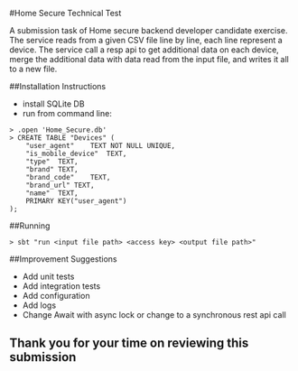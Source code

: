 #Home Secure Technical Test

A submission task of Home secure backend developer candidate exercise. 
The service reads from a given CSV file line by line, each line represent a device. 
The service call a resp api to get additional data on each device, merge the additional data with data read from the input file, 
and writes it all to a new file. 


##Installation Instructions 

* install SQLite DB
* run from command line:
```console
> .open 'Home_Secure.db'
> CREATE TABLE "Devices" (
	"user_agent"	TEXT NOT NULL UNIQUE,
	"is_mobile_device"	TEXT,
	"type"	TEXT,
	"brand"	TEXT,
	"brand_code"	TEXT,
	"brand_url"	TEXT,
	"name"	TEXT,
	PRIMARY KEY("user_agent")
);
``` 

##Running 

```console
> sbt "run <input file path> <access key> <output file path>"
```

##Improvement Suggestions

* Add unit tests
* Add integration tests
* Add configuration
* Add logs
* Change Await with async lock or change to a synchronous rest api call
 

## Thank you for your time on reviewing this submission


